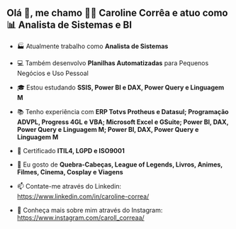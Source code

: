 ## Olá 👋, me chamo 👨‍💻 Caroline Corrêa e atuo como 📊 Analista de Sistemas e BI 



- 🏭 Atualmente trabalho como **Analista de Sistemas**

- 💻 Também desenvolvo **Planilhas Automatizadas** para Pequenos Negócios e Uso Pessoal

- 🎓 Estou estudando **SSIS, Power BI e DAX, Power Query e Linguagem M**

- 📚 Tenho experiência com **ERP Totvs Protheus e Datasul; Programação ADVPL, Progress 4GL e VBA; Microsoft Excel e GSuite; Power BI, DAX, Power Query e Linguagem M; Power BI, DAX, Power Query e Linguagem M**

- 📜 Certificado **ITIL4, LGPD e ISO9001**

- 🧩 Eu gosto de **Quebra-Cabeças, League of Legends, Livros, Animes, Filmes, Cinema, Cosplay e Viagens**

- 📫 Contate-me através do Linkedin: https://www.linkedin.com/in/caroline-correa/

- 📸 Conheça mais sobre mim através do Instagram: https://www.instagram.com/caroll_correaa/
